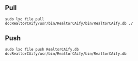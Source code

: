 
## Pull

```
sudo lxc file pull do:RealtorCAify/usr/bin/RealtorCAify/bin/RealtorCAify.db ./
```

## Push

```
sudo lxc file push RealtorCAify.db do:RealtorCAify/usr/bin/RealtorCAify/bin/RealtorCAify.db
```